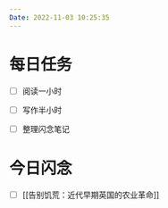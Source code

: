 ```yaml
---
Date: 2022-11-03 10:25:35
---
```


# 每日任务
- [ ] 阅读一小时
- [ ] 写作半小时
- [ ] 整理闪念笔记


# 今日闪念
- [ ] [[告别饥荒：近代早期英国的农业革命]]




